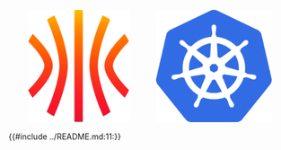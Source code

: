 <p align="center">
  <img height="200" src="./images/talos.svg" alt="Talos">
  &nbsp;&nbsp;&nbsp;&nbsp;&nbsp;&nbsp;&nbsp;&nbsp;&nbsp;&nbsp;
  <img height="200" src="./images/kubernetes.svg" alt="Kubernetes">
</p>

{{#include ../README.md:11:}}
